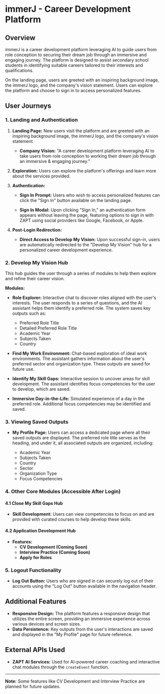 # immerJ - Career Development Platform

## Overview

immerJ is a career development platform leveraging AI to guide users from role conception to securing their dream job through an immersive and engaging journey. The platform is designed to assist secondary school students in identifying suitable careers tailored to their interests and qualifications.

On the landing page, users are greeted with an inspiring background image, the immerJ logo, and the company's vision statement. Users can explore the platform and choose to sign in to access personalized features.

## User Journeys

### 1. Landing and Authentication

1. **Landing Page:** New users visit the platform and are greeted with an inspiring background image, the immerJ logo, and the company's vision statement.

   - **Company Vision:** "A career development platform leveraging AI to take users from role conception to working their dream job through an immersive & engaging journey."

2. **Exploration:** Users can explore the platform's offerings and learn more about the services provided.

3. **Authentication:**

   - **Sign In Prompt:** Users who wish to access personalized features can click the "Sign In" button available on the landing page.
   
   - **Sign In Modal:** Upon clicking "Sign In," an authentication form appears without leaving the page, featuring options to sign in with ZAPT using social providers like Google, Facebook, or Apple.

4. **Post-Login Redirection:**

   - **Direct Access to Develop My Vision:** Upon successful sign-in, users are automatically redirected to the "Develop My Vision" hub for a personalized career development experience.

### 2. Develop My Vision Hub

This hub guides the user through a series of modules to help them explore and refine their career vision.

**Modules:**

- **Role Explorer:** Interactive chat to discover roles aligned with the user's interests. The user responds to a series of questions, and the AI assistant helps them identify a preferred role. The system saves key outputs such as:

  - Preferred Role Title
  - Detailed Preferred Role Title
  - Academic Year
  - Subjects Taken
  - Country

- **Find My Work Environment:** Chat-based exploration of ideal work environments. The assistant gathers information about the user's preferred sector and organization type. These outputs are saved for future use.

- **Identify My Skill Gaps:** Interactive session to uncover areas for skill development. The assistant identifies focus competencies for the user to develop, which are saved.

- **Immersive Day-in-the-Life:** Simulated experience of a day in the preferred role. Additional focus competencies may be identified and saved.

### 3. Viewing Saved Outputs

- **My Profile Page:** Users can access a dedicated page where all their saved outputs are displayed. The preferred role title serves as the heading, and under it, all associated outputs are organized, including:

  - Academic Year
  - Subjects Taken
  - Country
  - Sector
  - Organization Type
  - Focus Competencies

### 4. Other Core Modules (Accessible After Login)

#### 4.1 Close My Skill Gaps Hub

- **Skill Development:** Users can view competencies to focus on and are provided with curated courses to help develop these skills.

#### 4.2 Application Development Hub

- **Features:**
  - **CV Development (Coming Soon)**
  - **Interview Practice (Coming Soon)**
  - **Apply for Roles**

### 5. Logout Functionality

- **Log Out Button:** Users who are signed in can securely log out of their accounts using the "Log Out" button available in the navigation header.

## Additional Features

- **Responsive Design:** The platform features a responsive design that utilizes the entire screen, providing an immersive experience across various devices and screen sizes.
- **Data Persistence:** Key outputs from the user's interactions are saved and displayed in the "My Profile" page for future reference.

## External APIs Used

- **ZAPT AI Services:** Used for AI-powered career coaching and interactive chat modules through the `createEvent` function.

---

**Note:** Some features like CV Development and Interview Practice are planned for future updates.
